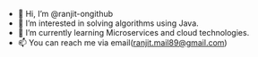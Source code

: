 - 👋 Hi, I’m @ranjit-ongithub
- 👀 I’m interested in solving algorithms using Java.
- 🌱 I’m currently learning Microservices and cloud technologies.
- 📫 You can reach me via email(ranjit.mail89@gmail.com)

<!---
ranjit-ongithub/ranjit-ongithub is a ✨ special ✨ repository because its `README.md` (this file) appears on your GitHub profile.
You can click the Preview link to take a look at your changes.
--->
